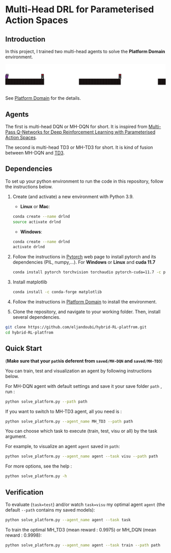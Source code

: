 [//]: # (Image References)

[image1]: domain/platform_domain.png "Platform Domain"

# Multi-Head DRL for Parameterised Action Spaces


## Introduction

In this project, I trained two multi-head agents to solve the **Platform Domain** environment.

![Platform Domain][image1]
 
 See [Platform Domain](https://github.com/cycraig/gym-platform) for the details.
 
## Agents

The first is multi-head DQN or MH-DQN for short. It is inspired from [Multi-Pass Q-Networks for Deep Reinforcement Learning with
Parameterised Action Spaces](https://arxiv.org/pdf/1905.04388.pdf).

The second is multi-head TD3 or MH-TD3 for short. It is kind of fusion between MH-DQN and [TD3](https://arxiv.org/pdf/1802.09477.pdf).


## Dependencies

To set up your python environment to run the code in this repository, follow the instructions below.


1. Create (and activate) a new environment with Python 3.9.

	- __Linux__ or __Mac__: 
	```bash 
    conda create --name drlnd 
    source activate drlnd
	```
	- __Windows__: 
	```bash
	conda create --name drlnd 
	activate drlnd
	```
    
    
2. Follow the instructions in [Pytorch](https://pytorch.org/) web page to install pytorch and its dependencies (PIL, numpy,...). For __Windows__ or __Linux__ and __cuda 11.7__

    ```bash
    conda install pytorch torchvision torchaudio pytorch-cuda=11.7 -c pytorch -c nvidia
    ```
3. Install matplotlib
    ```bash
    conda install -c conda-forge matplotlib
    ```
4. Follow the instructions in [Platform Domain](https://github.com/cycraig/gym-platform) to install the environment. 

	
5. Clone the repository, and navigate to your working folder.  Then, install several dependencies.
```bash
git clone https://github.com/eljandoubi/hybrid-RL-platfrom.git
cd hybrid-RL-platfrom
```

## Quick Start
(__Make sure that your `path`is deferent from `saved/MH-DQN` and `saved/MH-TD3`__)

You can train, test and visualization an agent by following instructions below.

For MH-DQN agent with default settings and save it your save folder `path` , run :


```bash
python solve_platform.py --path path
```
If you want to switch to MH-TD3 agent, all you need is :

```bash
python solve_platform.py --agent_name MH_TD3 --path path
```

You can choose which task to execute (train, test, visu or all) by the task argument.

For example, to visualize an agent `agent` saved in `path`:
```bash
python solve_platform.py --agent_name agent --task visu --path path
```

For more options, see the help :  

```bash
python solve_platform.py -h
```


## Verification

To evaluate (`task=test`) and/or watch `task=visu` my optimal agent `agent` (the default `--path` contains my saved models):

```bash
python solve_platform.py --agent_name agent --task task
```

To train the optimal MH_TD3 (mean reward : 0.9975) or MH_DQN (mean reward : 0.9998):
```bash
python solve_platform.py --agent_name agent --task train --path path
```
